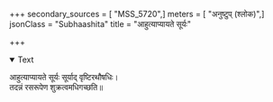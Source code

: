 +++
secondary_sources = [ "MSS_5720",]
meters = [ "अनुष्टुप् (श्लोक)",]
jsonClass = "Subhaashita"
title = "आहुत्याप्यायते सूर्यः"

+++

<details open><summary>Text</summary>

आहुत्याप्यायते सूर्यः सूर्याद् वृष्टिरथौषधिः।  
तदन्नं रसरूपेण शुक्रत्वमधिगच्छति॥
</details>
